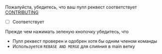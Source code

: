 Пожалуйста, убедитесь, что ваш пулл реквест соответствует [CONTRIBUTING](./CONTRIBUTING.md)
- [ ] Соответствует

Прежде чем нажимать зеленую кнопочку убедитесь, что
* Пулл реквест проверен и одобрен хотя бы одним членом команды
* Используется `REBASE AND MERGE` для слияния в main ветку
